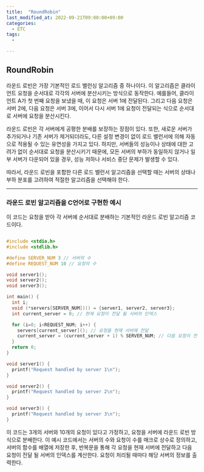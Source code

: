 ```yaml
---
title:  "RoundRobin"
last_modified_at: 2022-09-21T09:00:00+09:00
categories:
  - ETC
tags: 
  - 

---
```


## RoundRobin 

라운드 로빈은 가장 기본적인 로드 밸런싱 알고리즘 중 하나이다. 이 알고리즘은 클라이언트 요청을 순서대로 각각의 서버에 분산시키는 방식으로 동작한다. 예를들어, 클라이언트 A가 첫 번째 요청을 보냈을 때, 이 요청은 서버 1에 전달된다. 그리고 다음 요청은 서버 2에, 다음 요청은 서버 3에, 이어서 다시 서버 1에 요청이 전달되는 식으로 순서대로 서버에 요청을 분산시킨다.

라운드 로빈은 각 서버에게 공평한 분배를 보장하는 장점이 있다. 또한, 새로운 서버가 추가되거나 기존 서버가 제거되더라도, 다른 설정 변경이 없이 로드 밸런서에 의해 자동으로 적용될 수 있는 유연성을 가지고 있다. 하지만, 서버들의 성능이나 상태에 대한 고려가 없이 순서대로 요청을 분산시키기 때문에, 모든 서버의 부하가 동일하지 않거나 일부 서버가 다운되어 있을 경우, 성능 저하나 서비스 중단 문제가 발생할 수 있다.

따라서, 라운드 로빈을 포함한 다른 로드 밸런서 알고리즘을 선택할 때는 서버의 상태나 부하 분포를 고려하여 적절한 알고리즘을 선택해야 한다.

---

### 라운드 로빈 알고리즘을 C언어로 구현한 예시

이 코드는 요청을 받아 각 서버에 순서대로 분배하는 기본적인 라운드 로빈 알고리즘 코드이다.

```c

#include <stdio.h>
#include <stdlib.h>

#define SERVER_NUM 3 // 서버의 수
#define REQUEST_NUM 10 // 요청의 수

void server1();
void server2();
void server3();

int main() {
  int i;
  void (*servers[SERVER_NUM])() = {server1, server2, server3};
  int current_server = 0; // 현재 요청이 전달 될 서버의 인덱스

  for (i=0; i<REQUEST_NUM; i++) {
    servers[current_server](); // 요청을 현재 서버에 전달
    current_server = (current_server + 1) % SERVER_NUM; // 다음 요청이 전달 될 서버의 인덱스 계산
  }
  return 0;
}

void server1() {
  printf("Request handled by server 1\n");
}

void server2() {
  printf("Request handled by server 2\n");
}

void server3() {
  printf("Request handled by server 3\n");
}

```

이 코드는 3개의 서버와 10개의 요청이 있다고 가정하고, 요청을 서버에 라운드 로빈 방식으로 분배한다. 이 예시 코드에서는 서버의 수와 요청이 수를 매크로 상수로 정의하고, 서버의 함수를 배열에 저장한 후, 반복문을 통해 각 요청을 현재 서버에 전달하고 다음 요청이 전달 될 서버의 인덱스를 계산한다. 요청이 처리될 때마다 해당 서버의 정보를 출력한다.
